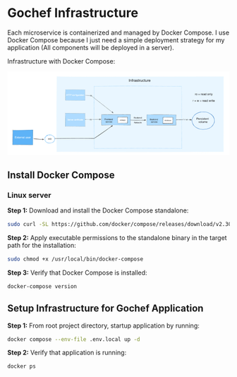# Gochef Infrastructure

Each microservice is containerized and managed by Docker Compose. I use Docker Compose because I just need a simple deployment strategy for my application (All components will be deployed in a server).

Infrastructure with Docker Compose:

![Docker Compose](./images/compose-infra.png)

## Install Docker Compose

### Linux server

**Step 1:** Download and install the Docker Compose standalone:

```bash
sudo curl -SL https://github.com/docker/compose/releases/download/v2.30.3/docker-compose-linux-x86_64 -o /usr/local/bin/docker-compose
```

**Step 2:** Apply executable permissions to the standalone binary in the target path for the installation:

```bash
sudo chmod +x /usr/local/bin/docker-compose
```

**Step 3:** Verify that Docker Compose is installed:

```bash
docker-compose version
```

## Setup Infrastructure for Gochef Application

**Step 1:** From root project directory, startup application by running:

```bash
docker compose --env-file .env.local up -d
```

**Step 2:** Verify that application is running:

```bash
docker ps
```